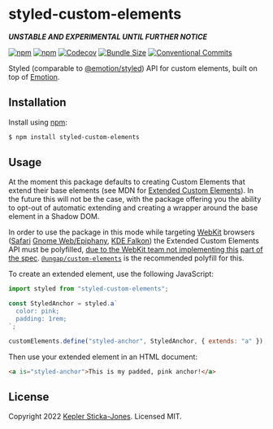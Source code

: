 # styled-custom-elements

**_UNSTABLE AND EXPERIMENTAL UNTIL FURTHER NOTICE_**

[![npm](https://img.shields.io/npm/v/styled-custom-elements)](https://www.npmjs.com/package/styled-custom-elements)
[![npm](https://img.shields.io/npm/dw/styled-custom-elements)](https://www.npmjs.com/package/styled-custom-elements)
[![Codecov](https://img.shields.io/codecov/c/github/keplersj/styled-custom-elements)](https://app.codecov.io/gh/keplersj/styled-custom-elements)
[![Bundle Size](https://img.shields.io/bundlephobia/min/styled-custom-elements)](https://bundlephobia.com/package/styled-custom-elements)
[![Conventional Commits](https://img.shields.io/badge/Conventional%20Commits-1.0.0-yellow.svg)](https://www.conventionalcommits.org/)

Styled (comparable to [@emotion/styled](https://emotion.sh/docs/@emotion/styled)) API for custom elements, built on top of [Emotion](https://emotion.sh/).

## Installation

Install using [npm](https://www.npmjs.com/):

```sh
$ npm install styled-custom-elements
```

## Usage

At the moment this package defaults to creating Custom Elements that extend their base elements (see MDN for [Extended Custom Elements](https://developer.mozilla.org/en-US/docs/Web/Web_Components/Using_custom_elements#customized_built-in_elements)). In the future this will not be the case, with the package offering you the ability to opt-out of automatic extending and creating a wrapper around the base element in a Shadow DOM.

In order to use the package in this mode while targeting [WebKit](https://webkit.org/) browsers ([Safari](https://www.apple.com/safari/) [Gnome Web/Epiphany](https://apps.gnome.org/en/app/org.gnome.Epiphany/), [KDE Falkon](https://www.falkon.org/)) the Extended Custom Elements API must be polyfilled, [due to the WebKit team not implementing this](https://bugs.webkit.org/show_bug.cgi?id=182671) [part of the spec](https://html.spec.whatwg.org/multipage/custom-elements.html#custom-elements-customized-builtin-example). [`@ungap/custom-elements`](https://github.com/ungap/custom-elements#readme) is the recommended polyfill for this.

To create an extended element, use the following JavaScript:

```js
import styled from "styled-custom-elements";

const StyledAnchor = styled.a`
  color: pink;
  padding: 1rem;
`;

customElements.define("styled-anchor", StyledAnchor, { extends: "a" });
```

Then use your extended element in an HTML document:

```html
<a is="styled-anchor">This is my padded, pink anchor!</a>
```

## License

Copyright 2022 [Kepler Sticka-Jones](https://keplersj.com). Licensed MIT.
